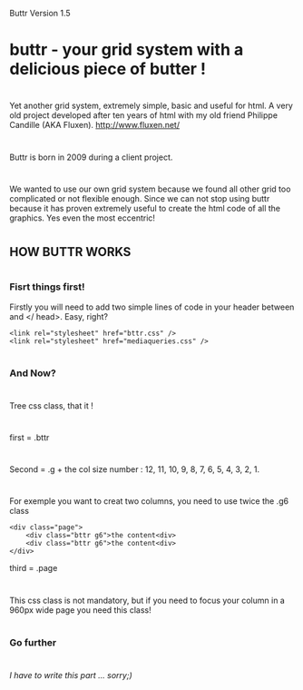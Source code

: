 Buttr Version 1.5

buttr - your grid system with a delicious piece of butter !
========================
#
Yet another grid system, extremely simple, basic and useful for html. A very old project developed after ten years of html with my old friend Philippe Candille (AKA Fluxen). http://www.fluxen.net/
#
#
Buttr is born in 2009 during a client project. 
#
We wanted to use our own grid system because we found all other grid too complicated or not flexible enough. Since we can not stop using buttr because it has proven extremely useful to create the html code of all the graphics. Yes even the most eccentric!
#
#
## HOW BUTTR WORKS
#
### Fisrt things first!
Firstly you will need to add two simple lines of code in your header between <head> and </ head>. Easy, right?

	<link rel="stylesheet" href="bttr.css" />
	<link rel="stylesheet" href="mediaqueries.css" />

#
### And Now?
#
Tree css class, that it !
#
first = .bttr
#
Second = .g + the col size number : 12, 11, 10, 9, 8, 7, 6, 5, 4, 3, 2, 1.
#
For exemple you want to creat two columns, you need to use twice the .g6 class

	<div class="page">
		<div class="bttr g6">the content<div>
		<div class="bttr g6">the content<div>
	</div>

third = .page
#
This css class is not mandatory, but if you need to focus your column in a 960px wide page you need this class!
#
### Go further
#
*I have to write this part ... sorry;)*